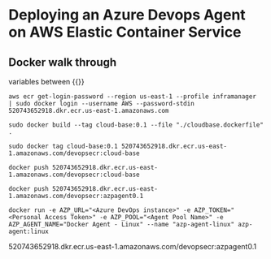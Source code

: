 # Deploying an Azure Devops Agent on AWS Elastic Container Service

## Docker walk through

variables between {{}}

```
aws ecr get-login-password --region us-east-1 --profile inframanager  | sudo docker login --username AWS --password-stdin 520743652918.dkr.ecr.us-east-1.amazonaws.com
```

```
sudo docker build --tag cloud-base:0.1 --file "./cloudbase.dockerfile" .
```

```
sudo docker tag cloud-base:0.1 520743652918.dkr.ecr.us-east-1.amazonaws.com/devopsecr:cloud-base
```

```
docker push 520743652918.dkr.ecr.us-east-1.amazonaws.com/devopsecr:cloud-base
```

```
docker push 520743652918.dkr.ecr.us-east-1.amazonaws.com/devopsecr:azpagent0.1
```

```
docker run -e AZP_URL="<Azure DevOps instance>" -e AZP_TOKEN="<Personal Access Token>" -e AZP_POOL="<Agent Pool Name>" -e AZP_AGENT_NAME="Docker Agent - Linux" --name "azp-agent-linux" azp-agent:linux
```

520743652918.dkr.ecr.us-east-1.amazonaws.com/devopsecr:azpagent0.1